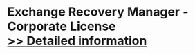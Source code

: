 # Exchange Recovery Manager - Corporate License<br />[>> Detailed information](https://secure.shareit.com/shareit/product.html?productid=300810701&affiliateid=200057808)